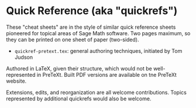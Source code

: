 # Quick Reference (aka "quickrefs")

These "cheat sheets" are in the style of similar quick reference sheets pioneered for topical areas of Sage Math software.  Two pages maximum, so they can be printed on one sheet of paper (two-sided).

* `quickref-pretext.tex`: general authoring techniques, initiated by Tom Judson

Authored in LaTeX, given their structure, which would not be well-represented in PreTeXt.  Built PDF versions are available on tne PreTeXt website.

Extensions, edits, and reorganization are all welcome contributions.  Topics represented by additional quickrefs would also be welcome.